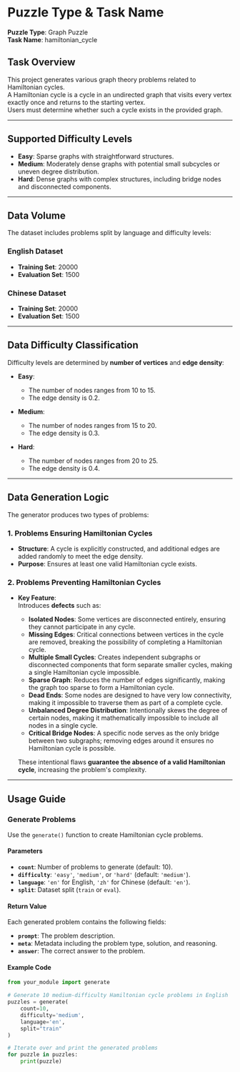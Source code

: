 # Puzzle Type & Task Name  
**Puzzle Type**: Graph Puzzle  
**Task Name**: hamiltonian_cycle  

## Task Overview  
This project generates various graph theory problems related to Hamiltonian cycles.  
A Hamiltonian cycle is a cycle in an undirected graph that visits every vertex exactly once and returns to the starting vertex.  
Users must determine whether such a cycle exists in the provided graph.  

---

## Supported Difficulty Levels  
- **Easy**: Sparse graphs with straightforward structures.  
- **Medium**: Moderately dense graphs with potential small subcycles or uneven degree distribution.  
- **Hard**: Dense graphs with complex structures, including bridge nodes and disconnected components.  

---

## Data Volume  
The dataset includes problems split by language and difficulty levels:  

### English Dataset  
- **Training Set**: 20000
- **Evaluation Set**: 1500

### Chinese Dataset  
- **Training Set**: 20000
- **Evaluation Set**: 1500

---

## Data Difficulty Classification  
Difficulty levels are determined by **number of vertices** and **edge density**:  

- **Easy**:
  - The number of nodes ranges from 10 to 15.
  - The edge density is 0.2.

- **Medium**:
  - The number of nodes ranges from 15 to 20.
  - The edge density is 0.3.

- **Hard**:
  - The number of nodes ranges from 20 to 25.
  - The edge density is 0.4.
---

## Data Generation Logic  
The generator produces two types of problems:  

### 1. Problems Ensuring Hamiltonian Cycles  
- **Structure**: A cycle is explicitly constructed, and additional edges are added randomly to meet the edge density.  
- **Purpose**: Ensures at least one valid Hamiltonian cycle exists.  

### 2. Problems Preventing Hamiltonian Cycles  
- **Key Feature**:  
  Introduces **defects** such as:  
  - **Isolated Nodes**: Some vertices are disconnected entirely, ensuring they cannot participate in any cycle.  
  - **Missing Edges**: Critical connections between vertices in the cycle are removed, breaking the possibility of completing a Hamiltonian cycle.  
  - **Multiple Small Cycles**: Creates independent subgraphs or disconnected components that form separate smaller cycles, making a single Hamiltonian cycle impossible.  
  - **Sparse Graph**: Reduces the number of edges significantly, making the graph too sparse to form a Hamiltonian cycle.  
  - **Dead Ends**: Some nodes are designed to have very low connectivity, making it impossible to traverse them as part of a complete cycle.  
  - **Unbalanced Degree Distribution**: Intentionally skews the degree of certain nodes, making it mathematically impossible to include all nodes in a single cycle.  
  - **Critical Bridge Nodes**: A specific node serves as the only bridge between two subgraphs; removing edges around it ensures no Hamiltonian cycle is possible.  

  These intentional flaws **guarantee the absence of a valid Hamiltonian cycle**, increasing the problem's complexity.

---

## Usage Guide

### Generate Problems  
Use the `generate()` function to create Hamiltonian cycle problems.

#### Parameters  
- **`count`**: Number of problems to generate (default: 10).  
- **`difficulty`**: `'easy'`, `'medium'`, or `'hard'` (default: `'medium'`).  
- **`language`**: `'en'` for English, `'zh'` for Chinese (default: `'en'`).  
- **`split`**: Dataset split (`train` or `eval`).  

#### Return Value  
Each generated problem contains the following fields:  
- **`prompt`**: The problem description.  
- **`meta`**: Metadata including the problem type, solution, and reasoning.  
- **`answer`**: The correct answer to the problem.  

#### Example Code  

```python
from your_module import generate

# Generate 10 medium-difficulty Hamiltonian cycle problems in English
puzzles = generate(
    count=10, 
    difficulty='medium', 
    language='en',
    split="train"
)

# Iterate over and print the generated problems
for puzzle in puzzles:
    print(puzzle)
